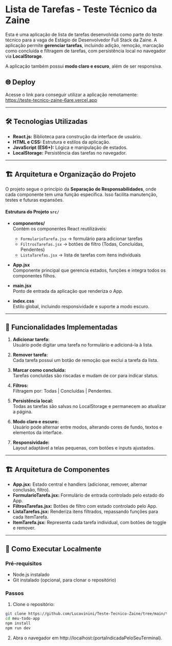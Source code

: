 # Lista de Tarefas - Teste Técnico da Zaine

Esta é uma aplicação de lista de tarefas desenvolvida como parte do teste técnico para a vaga de Estágio de Desenvolvedor Full Stack da Zaine. A aplicação permite **gerenciar tarefas**, incluindo adição, remoção, marcação como concluída e filtragem de tarefas, com persistência local no navegador via **LocalStorage**.

A aplicação também possui **modo claro e escuro**, além de ser responsiva.

## 🌐 Deploy
Acesse o link para conseguir utilizar a aplicação remotamente: https://teste-tecnico-zaine-6are.vercel.app

---

## 🛠️ Tecnologias Utilizadas

* **React.js:** Biblioteca para construção da interface de usuário.
* **HTML e CSS:** Estrutura e estilos da aplicação.
* **JavaScript (ES6+):** Lógica e manipulação de estados.
* **LocalStorage:** Persistência das tarefas no navegador.

---

## 🏗️ Arquitetura e Organização do Projeto

O projeto segue o princípio da **Separação de Responsabilidades**, onde cada componente tem uma função específica. Isso facilita manutenção, testes e futuras expansões.

#### Estrutura do Projeto `src/`

- **componentes/**  
  Contém os componentes React reutilizáveis:  
  - `FormularioTarefa.jsx` → formulário para adicionar tarefas  
  - `FiltrosTarefas.jsx` → botões de filtro (Todas, Concluídas, Pendentes)  
  - `ListaTarefas.jsx` → lista de tarefas com itens individuais  

- **App.jsx**  
  Componente principal que gerencia estados, funções e integra todos os componentes filhos.

- **main.jsx**  
  Ponto de entrada da aplicação que renderiza o App.

- **index.css**  
  Estilo global, incluindo responsividade e suporte a modo escuro.

---

## 🔐 Funcionalidades Implementadas

1. **Adicionar tarefa:**  
   Usuário pode digitar uma tarefa no formulário e adicioná-la à lista.

2. **Remover tarefa:**  
   Cada tarefa possui um botão de remoção que exclui a tarefa da lista.

3. **Marcar como concluída:**  
   Tarefas concluídas são riscadas e mudam de cor para indicar status.

4. **Filtros:**  
   Filtragem por: Todas | Concluídas | Pendentes.

5. **Persistência local:**  
   Todas as tarefas são salvas no LocalStorage e permanecem ao atualizar a página.

6. **Modo claro e escuro:**  
   Usuário pode alternar entre modos, alterando cores de fundo, textos e elementos da interface.

7. **Responsividade:**  
   Layout adaptável a telas pequenas, com botões e inputs ajustados.

---

## 🏗️ Arquitetura de Componentes

- **App.jsx:** Estado central e handlers (adicionar, remover, alternar conclusão, filtro).  
- **FormularioTarefa.jsx:** Formulário de entrada controlado pelo estado do App.  
- **FiltrosTarefas.jsx:** Botões de filtro com estado controlado pelo App.  
- **ListaTarefas.jsx:** Renderiza itens filtrados, repassando funções para cada ItemTarefa.  
- **ItemTarefa.jsx:** Representa cada tarefa individual, com botões de toggle e remover.
  
---

## 🚀 Como Executar Localmente

### Pré-requisitos
- Node.js instalado
- Git instalado (opcional, para clonar o repositório)

### Passos
1. Clone o repositório:
   
```bash
git clone https://github.com/Lucavinini/Teste-Tecnico-Zaine/tree/main/teste-zaine-estagio
cd meu-todo-app
npm install
npm run dev
```

2. Abra o navegador em http://localhost:(portaIndicadaPeloSeuTerminal).
